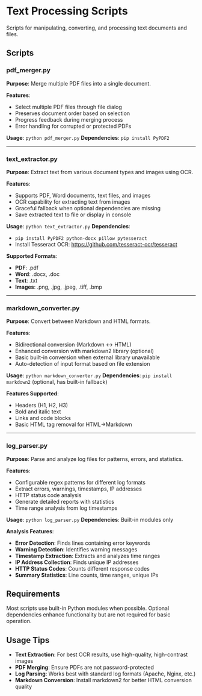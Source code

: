 # Text Processing Scripts

Scripts for manipulating, converting, and processing text documents and files.

## Scripts

### pdf_merger.py
**Purpose**: Merge multiple PDF files into a single document.

**Features**:
- Select multiple PDF files through file dialog
- Preserves document order based on selection
- Progress feedback during merging process
- Error handling for corrupted or protected PDFs

**Usage**: `python pdf_merger.py`
**Dependencies**: `pip install PyPDF2`

---

### text_extractor.py
**Purpose**: Extract text from various document types and images using OCR.

**Features**:
- Supports PDF, Word documents, text files, and images
- OCR capability for extracting text from images
- Graceful fallback when optional dependencies are missing
- Save extracted text to file or display in console

**Usage**: `python text_extractor.py`
**Dependencies**: 
- `pip install PyPDF2 python-docx pillow pytesseract`
- Install Tesseract OCR: https://github.com/tesseract-ocr/tesseract

**Supported Formats**:
- **PDF**: .pdf
- **Word**: .docx, .doc
- **Text**: .txt
- **Images**: .png, .jpg, .jpeg, .tiff, .bmp

---

### markdown_converter.py
**Purpose**: Convert between Markdown and HTML formats.

**Features**:
- Bidirectional conversion (Markdown ↔ HTML)
- Enhanced conversion with markdown2 library (optional)
- Basic built-in conversion when external library unavailable
- Auto-detection of input format based on file extension

**Usage**: `python markdown_converter.py`
**Dependencies**: `pip install markdown2` (optional, has built-in fallback)

**Features Supported**:
- Headers (H1, H2, H3)
- Bold and italic text
- Links and code blocks
- Basic HTML tag removal for HTML→Markdown

---

### log_parser.py
**Purpose**: Parse and analyze log files for patterns, errors, and statistics.

**Features**:
- Configurable regex patterns for different log formats
- Extract errors, warnings, timestamps, IP addresses
- HTTP status code analysis
- Generate detailed reports with statistics
- Time range analysis from log timestamps

**Usage**: `python log_parser.py`
**Dependencies**: Built-in modules only

**Analysis Features**:
- **Error Detection**: Finds lines containing error keywords
- **Warning Detection**: Identifies warning messages
- **Timestamp Extraction**: Extracts and analyzes time ranges
- **IP Address Collection**: Finds unique IP addresses
- **HTTP Status Codes**: Counts different response codes
- **Summary Statistics**: Line counts, time ranges, unique IPs

## Requirements

Most scripts use built-in Python modules when possible. Optional dependencies enhance functionality but are not required for basic operation.

## Usage Tips

- **Text Extraction**: For best OCR results, use high-quality, high-contrast images
- **PDF Merging**: Ensure PDFs are not password-protected
- **Log Parsing**: Works best with standard log formats (Apache, Nginx, etc.)
- **Markdown Conversion**: Install markdown2 for better HTML conversion quality